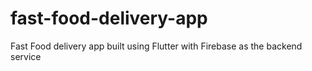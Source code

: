 # fast-food-delivery-app
Fast Food delivery app built using Flutter with Firebase as the backend service
